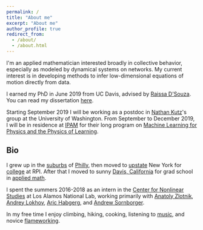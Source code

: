 ```yaml
---
permalink: /
title: "About me"
excerpt: "About me"
author_profile: true
redirect_from:
  - /about/
  - /about.html
---
```


I'm an applied mathematician interested broadly in collective behavior, especially as modeled by dynamical systems on networks. My current interest is in developing methods to infer low-dimensional equations of motion directly from data.

I earned my PhD in June 2019 from UC Davis, advised by [Raissa D'Souza](http://mae.engr.ucdavis.edu/dsouza/). You can read my dissertation [here](/files/dissertation.pdf).

Starting September 2019 I will be working as a postdoc in [Nathan Kutz](https://faculty.washington.edu/kutz/)'s group at the University of Washington. From September to December 2019, I will be in residence at [IPAM](http://ipam.ucla.edu) for their long program on [Machine Learning for Physics and the Physics of Learning](http://www.ipam.ucla.edu/programs/long-programs/machine-learning-for-physics-and-the-physics-of-learning/).

## Bio
I grew up in the [suburbs](https://en.wikipedia.org/wiki/Mill_Grove) of [Philly](https://en.wiktionary.org/wiki/jawn), then moved to [upstate](https://en.wikipedia.org/wiki/Troy,_New_York) New York for [college](http://www.pikappcastle.com/thehouse/) at RPI. After that I moved to sunny [Davis, California](https://daviswiki.org/) for grad school in [applied math](http://appliedmath.ucdavis.edu/).

I spent the summers 2016-2018 as an intern in the [Center for Nonlinear Studies](cnls.lanl.gov) at Los Alamos National Lab, working primarily with [Anatoly Zlotnik](azlotnik.github.io), [Andrey Lokhov](http://lptms.u-psud.fr/andrey-lokhov/), [Aric Habgerg](http://aric.hagberg.org/), and [Andrew Sornborger](https://www.linkedin.com/in/andrewsornborger/).

In my free time I enjoy climbing, hiking, cooking, listening to [music](https://open.spotify.com/album/3cADvHRdKniF9ELCn1zbGH), and novice [flameworking](/images/pendant.jpg).
